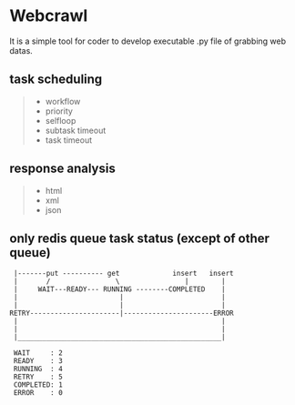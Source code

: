 # Webcrawl

It is a simple tool for coder to develop executable .py file of grabbing web datas. 

## task scheduling

>    - workflow 
>    - priority 
>    - selfloop 
>    - subtask timeout 
>    - task timeout 

## response analysis

>    - html 
>    - xml 
>    - json 

## only redis queue task status (except of other queue)
```
 |-------put ---------- get             insert   insert
 |       /                \                |        |
 |     WAIT---READY--- RUNNING --------COMPLETED    |
 |                         |                        |
 |                         |                        |
RETRY----------------------|----------------------ERROR
 |                                                  |
 |                                                  |
 |__________________________________________________|

 WAIT     : 2
 READY    : 3
 RUNNING  : 4
 RETRY    : 5
 COMPLETED: 1
 ERROR    : 0
```